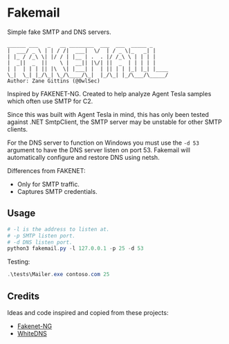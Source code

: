 # Fakemail

Simple fake SMTP and DNS servers.

```
______ ___   _   __ ________  ___  ___  _____ _     
|  ___/ _ \ | | / /|  ___|  \/  | / _ \|_   _| |    
| |_ / /_\ \| |/ / | |__ | .  . |/ /_\ \ | | | |    
|  _||  _  ||    \ |  __|| |\/| ||  _  | | | | |    
| |  | | | || |\  \| |___| |  | || | | |_| |_| |____
\_|  \_| |_/\_| \_/\____/\_|  |_/\_| |_/\___/\_____/
Author: Zane Gittins (@0wlSec)
```

Inspired by FAKENET-NG. Created to help analyze Agent Tesla samples which
often use SMTP for C2.

Since this was built with Agent Tesla in mind, this has only been tested against
.NET SmtpClient, the SMTP server may be unstable for other SMTP clients. 

For the DNS server to function on Windows you must use the ```-d 53``` argument to have the DNS server listen on port 53.
Fakemail will automatically configure and restore DNS using netsh.

Differences from FAKENET:
* Only for SMTP traffic. 
* Captures SMTP credentials.

## Usage

```powershell
# -l is the address to listen at.
# -p SMTP listen port.
# -d DNS listen port.
python3 fakemail.py -l 127.0.0.1 -p 25 -d 53
```

Testing:

```powershell
.\tests\Mailer.exe contoso.com 25
```

## Credits

Ideas and code inspired and copied from these projects:

* [Fakenet-NG](https://github.com/fireeye/flare-fakenet-ng)
* [WhiteDNS](https://github.com/Dave-ee/WhiteDNS)
